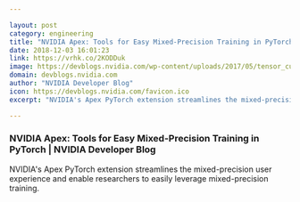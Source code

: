 ```yaml
---

layout: post
category: engineering
title: "NVIDIA Apex: Tools for Easy Mixed-Precision Training in PyTorch"
date: 2018-12-03 16:01:23
link: https://vrhk.co/2KODDuk
image: https://devblogs.nvidia.com/wp-content/uploads/2017/05/tensor_cube_white.png
domain: devblogs.nvidia.com
author: "NVIDIA Developer Blog"
icon: https://devblogs.nvidia.com/favicon.ico
excerpt: "NVIDIA's Apex PyTorch extension streamlines the mixed-precision user experience and enable researchers to easily leverage mixed-precision training."

---
```


### NVIDIA Apex: Tools for Easy Mixed-Precision Training in PyTorch | NVIDIA Developer Blog

NVIDIA's Apex PyTorch extension streamlines the mixed-precision user experience and enable researchers to easily leverage mixed-precision training.